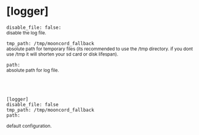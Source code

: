# [logger]

`disable_file: false:`  
<small>disable the log file.</small>  

`tmp_path: /tmp/mooncord_fallback`  
<small>absolute path for temporary files (its recommended to use the /tmp directory. if you dont use /tmp it will shorten your sd card or disk lifespan).</small>  

`path:`  
<small>absolute path for log file.</small>

<br><br>
```console
[logger]
disable_file: false
tmp_path: /tmp/mooncord_fallback
path:
```
<small>default configuration.</small>